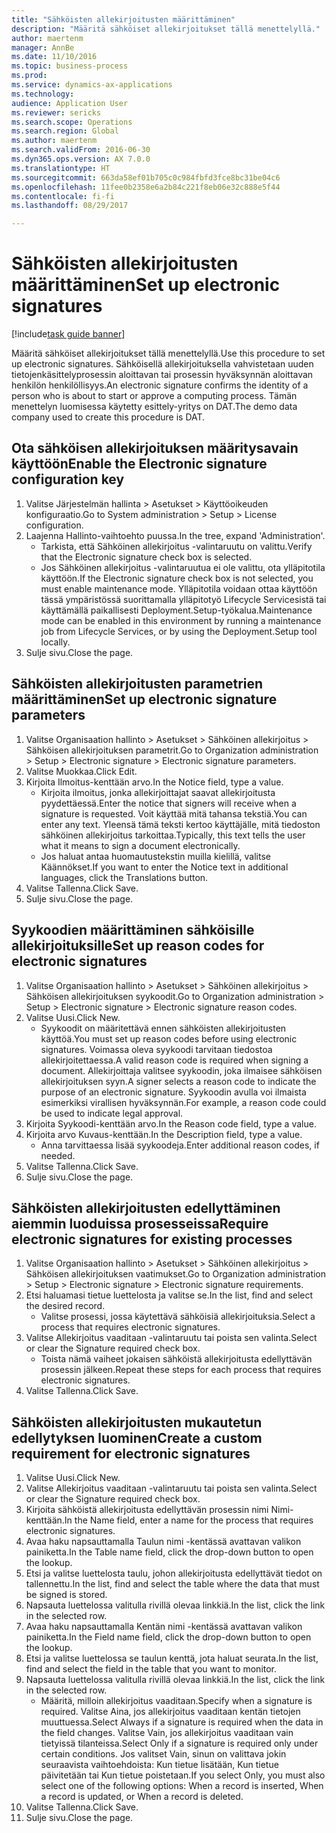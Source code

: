 ```yaml
--- 
title: "Sähköisten allekirjoitusten määrittäminen"
description: "Määritä sähköiset allekirjoitukset tällä menettelyllä."
author: maertenm
manager: AnnBe
ms.date: 11/10/2016
ms.topic: business-process
ms.prod: 
ms.service: dynamics-ax-applications
ms.technology: 
audience: Application User
ms.reviewer: sericks
ms.search.scope: Operations
ms.search.region: Global
ms.author: maertenm
ms.search.validFrom: 2016-06-30
ms.dyn365.ops.version: AX 7.0.0
ms.translationtype: HT
ms.sourcegitcommit: 663da58ef01b705c0c984fbfd3fce8bc31be04c6
ms.openlocfilehash: 11fee0b2358e6a2b84c221f8eb06e32c888e5f44
ms.contentlocale: fi-fi
ms.lasthandoff: 08/29/2017

---
```

# <a name="set-up-electronic-signatures"></a><span data-ttu-id="c5f0a-103">Sähköisten allekirjoitusten määrittäminen</span><span class="sxs-lookup"><span data-stu-id="c5f0a-103">Set up electronic signatures</span></span>

[!include[task guide banner](../../includes/task-guide-banner.md)]

<span data-ttu-id="c5f0a-104">Määritä sähköiset allekirjoitukset tällä menettelyllä.</span><span class="sxs-lookup"><span data-stu-id="c5f0a-104">Use this procedure to set up electronic signatures.</span></span> <span data-ttu-id="c5f0a-105">Sähköisellä allekirjoituksella vahvistetaan uuden tietojenkäsittelyprosessin aloittavan tai prosessin hyväksynnän aloittavan henkilön henkilöllisyys.</span><span class="sxs-lookup"><span data-stu-id="c5f0a-105">An electronic signature confirms the identity of a person who is about to start or approve a computing process.</span></span> <span data-ttu-id="c5f0a-106">Tämän menettelyn luomisessa käytetty esittely-yritys on DAT.</span><span class="sxs-lookup"><span data-stu-id="c5f0a-106">The demo data company used to create this procedure is DAT.</span></span>


## <a name="enable-the-electronic-signature-configuration-key"></a><span data-ttu-id="c5f0a-107">Ota sähköisen allekirjoituksen määritysavain käyttöön</span><span class="sxs-lookup"><span data-stu-id="c5f0a-107">Enable the Electronic signature configuration key</span></span>
1. <span data-ttu-id="c5f0a-108">Valitse Järjestelmän hallinta > Asetukset > Käyttöoikeuden konfiguraatio.</span><span class="sxs-lookup"><span data-stu-id="c5f0a-108">Go to System administration > Setup > License configuration.</span></span>
2. <span data-ttu-id="c5f0a-109">Laajenna Hallinto-vaihtoehto puussa.</span><span class="sxs-lookup"><span data-stu-id="c5f0a-109">In the tree, expand 'Administration'.</span></span>
    * <span data-ttu-id="c5f0a-110">Tarkista, että Sähköinen allekirjoitus -valintaruutu on valittu.</span><span class="sxs-lookup"><span data-stu-id="c5f0a-110">Verify that the Electronic signature check box is selected.</span></span>  
    * <span data-ttu-id="c5f0a-111">Jos Sähköinen allekirjoitus -valintaruutua ei ole valittu, ota ylläpitotila käyttöön.</span><span class="sxs-lookup"><span data-stu-id="c5f0a-111">If the Electronic signature check box is not selected, you must enable maintenance mode.</span></span> <span data-ttu-id="c5f0a-112">Ylläpitotila voidaan ottaa käyttöön tässä ympäristössä suorittamalla ylläpitotyö Lifecycle Servicesistä tai käyttämällä paikallisesti Deployment.Setup-työkalua.</span><span class="sxs-lookup"><span data-stu-id="c5f0a-112">Maintenance mode can be enabled in this environment by running a maintenance job from Lifecycle Services, or by using the Deployment.Setup tool locally.</span></span>  
3. <span data-ttu-id="c5f0a-113">Sulje sivu.</span><span class="sxs-lookup"><span data-stu-id="c5f0a-113">Close the page.</span></span>

## <a name="set-up-electronic-signature-parameters"></a><span data-ttu-id="c5f0a-114">Sähköisten allekirjoitusten parametrien määrittäminen</span><span class="sxs-lookup"><span data-stu-id="c5f0a-114">Set up electronic signature parameters</span></span>
1. <span data-ttu-id="c5f0a-115">Valitse Organisaation hallinto > Asetukset > Sähköinen allekirjoitus > Sähköisen allekirjoituksen parametrit.</span><span class="sxs-lookup"><span data-stu-id="c5f0a-115">Go to Organization administration > Setup > Electronic signature > Electronic signature parameters.</span></span>
2. <span data-ttu-id="c5f0a-116">Valitse Muokkaa.</span><span class="sxs-lookup"><span data-stu-id="c5f0a-116">Click Edit.</span></span>
3. <span data-ttu-id="c5f0a-117">Kirjoita Ilmoitus-kenttään arvo.</span><span class="sxs-lookup"><span data-stu-id="c5f0a-117">In the Notice field, type a value.</span></span>
    * <span data-ttu-id="c5f0a-118">Kirjoita ilmoitus, jonka allekirjoittajat saavat allekirjoitusta pyydettäessä.</span><span class="sxs-lookup"><span data-stu-id="c5f0a-118">Enter the notice that signers will receive when a signature is requested.</span></span> <span data-ttu-id="c5f0a-119">Voit käyttää mitä tahansa tekstiä.</span><span class="sxs-lookup"><span data-stu-id="c5f0a-119">You can enter any text.</span></span> <span data-ttu-id="c5f0a-120">Yleensä tämä teksti kertoo käyttäjälle, mitä tiedoston sähköinen allekirjoitus tarkoittaa.</span><span class="sxs-lookup"><span data-stu-id="c5f0a-120">Typically, this text tells the user what it means to sign a document electronically.</span></span>  
    * <span data-ttu-id="c5f0a-121">Jos haluat antaa huomautustekstin muilla kielillä, valitse Käännökset.</span><span class="sxs-lookup"><span data-stu-id="c5f0a-121">If you want to enter the Notice text in additional languages, click the Translations button.</span></span>  
4. <span data-ttu-id="c5f0a-122">Valitse Tallenna.</span><span class="sxs-lookup"><span data-stu-id="c5f0a-122">Click Save.</span></span>
5. <span data-ttu-id="c5f0a-123">Sulje sivu.</span><span class="sxs-lookup"><span data-stu-id="c5f0a-123">Close the page.</span></span>

## <a name="set-up-reason-codes-for-electronic-signatures"></a><span data-ttu-id="c5f0a-124">Syykoodien määrittäminen sähköisille allekirjoituksille</span><span class="sxs-lookup"><span data-stu-id="c5f0a-124">Set up reason codes for electronic signatures</span></span>
1. <span data-ttu-id="c5f0a-125">Valitse Organisaation hallinto > Asetukset > Sähköinen allekirjoitus > Sähköisen allekirjoituksen syykoodit.</span><span class="sxs-lookup"><span data-stu-id="c5f0a-125">Go to Organization administration > Setup > Electronic signature > Electronic signature reason codes.</span></span>
2. <span data-ttu-id="c5f0a-126">Valitse Uusi.</span><span class="sxs-lookup"><span data-stu-id="c5f0a-126">Click New.</span></span>
    * <span data-ttu-id="c5f0a-127">Syykoodit on määritettävä ennen sähköisten allekirjoitusten käyttöä.</span><span class="sxs-lookup"><span data-stu-id="c5f0a-127">You must set up reason codes before using electronic signatures.</span></span> <span data-ttu-id="c5f0a-128">Voimassa oleva syykoodi tarvitaan tiedostoa allekirjoitettaessa.</span><span class="sxs-lookup"><span data-stu-id="c5f0a-128">A valid reason code is required when signing a document.</span></span>     <span data-ttu-id="c5f0a-129">Allekirjoittaja valitsee syykoodin, joka ilmaisee sähköisen allekirjoituksen syyn.</span><span class="sxs-lookup"><span data-stu-id="c5f0a-129">A signer selects a reason code to indicate the purpose of an electronic signature.</span></span> <span data-ttu-id="c5f0a-130">Syykoodin avulla voi ilmaista esimerkiksi virallisen hyväksynnän.</span><span class="sxs-lookup"><span data-stu-id="c5f0a-130">For example, a reason code could be used to indicate legal approval.</span></span>  
3. <span data-ttu-id="c5f0a-131">Kirjoita Syykoodi-kenttään arvo.</span><span class="sxs-lookup"><span data-stu-id="c5f0a-131">In the Reason code field, type a value.</span></span>
4. <span data-ttu-id="c5f0a-132">Kirjoita arvo Kuvaus-kenttään.</span><span class="sxs-lookup"><span data-stu-id="c5f0a-132">In the Description field, type a value.</span></span>
    * <span data-ttu-id="c5f0a-133">Anna tarvittaessa lisää syykoodeja.</span><span class="sxs-lookup"><span data-stu-id="c5f0a-133">Enter additional reason codes, if needed.</span></span>  
5. <span data-ttu-id="c5f0a-134">Valitse Tallenna.</span><span class="sxs-lookup"><span data-stu-id="c5f0a-134">Click Save.</span></span>
6. <span data-ttu-id="c5f0a-135">Sulje sivu.</span><span class="sxs-lookup"><span data-stu-id="c5f0a-135">Close the page.</span></span>

## <a name="require-electronic-signatures-for-existing-processes"></a><span data-ttu-id="c5f0a-136">Sähköisten allekirjoitusten edellyttäminen aiemmin luoduissa prosesseissa</span><span class="sxs-lookup"><span data-stu-id="c5f0a-136">Require electronic signatures for existing processes</span></span>
1. <span data-ttu-id="c5f0a-137">Valitse Organisaation hallinto > Asetukset > Sähköinen allekirjoitus > Sähköisen allekirjoituksen vaatimukset.</span><span class="sxs-lookup"><span data-stu-id="c5f0a-137">Go to Organization administration > Setup > Electronic signature > Electronic signature requirements.</span></span>
2. <span data-ttu-id="c5f0a-138">Etsi haluamasi tietue luettelosta ja valitse se.</span><span class="sxs-lookup"><span data-stu-id="c5f0a-138">In the list, find and select the desired record.</span></span>
    * <span data-ttu-id="c5f0a-139">Valitse prosessi, jossa käytettävä sähköisiä allekirjoituksia.</span><span class="sxs-lookup"><span data-stu-id="c5f0a-139">Select a process that requires electronic signatures.</span></span>  
3. <span data-ttu-id="c5f0a-140">Valitse Allekirjoitus vaaditaan -valintaruutu tai poista sen valinta.</span><span class="sxs-lookup"><span data-stu-id="c5f0a-140">Select or clear the Signature required check box.</span></span>
    * <span data-ttu-id="c5f0a-141">Toista nämä vaiheet jokaisen sähköistä allekirjoitusta edellyttävän prosessin jälkeen.</span><span class="sxs-lookup"><span data-stu-id="c5f0a-141">Repeat these steps for each process that requires electronic signatures.</span></span>  
4. <span data-ttu-id="c5f0a-142">Valitse Tallenna.</span><span class="sxs-lookup"><span data-stu-id="c5f0a-142">Click Save.</span></span>

## <a name="create-a-custom-requirement-for-electronic-signatures"></a><span data-ttu-id="c5f0a-143">Sähköisten allekirjoitusten mukautetun edellytyksen luominen</span><span class="sxs-lookup"><span data-stu-id="c5f0a-143">Create a custom requirement for electronic signatures</span></span>
1. <span data-ttu-id="c5f0a-144">Valitse Uusi.</span><span class="sxs-lookup"><span data-stu-id="c5f0a-144">Click New.</span></span>
2. <span data-ttu-id="c5f0a-145">Valitse Allekirjoitus vaaditaan -valintaruutu tai poista sen valinta.</span><span class="sxs-lookup"><span data-stu-id="c5f0a-145">Select or clear the Signature required check box.</span></span>
3. <span data-ttu-id="c5f0a-146">Kirjoita sähköistä allekirjoitusta edellyttävän prosessin nimi Nimi-kenttään.</span><span class="sxs-lookup"><span data-stu-id="c5f0a-146">In the Name field, enter a name for the process that requires electronic signatures.</span></span>
4. <span data-ttu-id="c5f0a-147">Avaa haku napsauttamalla Taulun nimi -kentässä avattavan valikon painiketta.</span><span class="sxs-lookup"><span data-stu-id="c5f0a-147">In the Table name field, click the drop-down button to open the lookup.</span></span>
5. <span data-ttu-id="c5f0a-148">Etsi ja valitse luettelosta taulu, johon allekirjoitusta edellyttävät tiedot on tallennettu.</span><span class="sxs-lookup"><span data-stu-id="c5f0a-148">In the list, find and select the table where the data that must be signed is stored.</span></span>
6. <span data-ttu-id="c5f0a-149">Napsauta luettelossa valitulla rivillä olevaa linkkiä.</span><span class="sxs-lookup"><span data-stu-id="c5f0a-149">In the list, click the link in the selected row.</span></span>
7. <span data-ttu-id="c5f0a-150">Avaa haku napsauttamalla Kentän nimi -kentässä avattavan valikon painiketta.</span><span class="sxs-lookup"><span data-stu-id="c5f0a-150">In the Field name field, click the drop-down button to open the lookup.</span></span>
8. <span data-ttu-id="c5f0a-151">Etsi ja valitse luettelossa se taulun kenttä, jota haluat seurata.</span><span class="sxs-lookup"><span data-stu-id="c5f0a-151">In the list, find and select the field in the table that you want to monitor.</span></span>
9. <span data-ttu-id="c5f0a-152">Napsauta luettelossa valitulla rivillä olevaa linkkiä.</span><span class="sxs-lookup"><span data-stu-id="c5f0a-152">In the list, click the link in the selected row.</span></span>
    * <span data-ttu-id="c5f0a-153">Määritä, milloin allekirjoitus vaaditaan.</span><span class="sxs-lookup"><span data-stu-id="c5f0a-153">Specify when a signature is required.</span></span>     <span data-ttu-id="c5f0a-154">Valitse Aina, jos allekirjoitus vaaditaan kentän tietojen muuttuessa.</span><span class="sxs-lookup"><span data-stu-id="c5f0a-154">Select Always if a signature is required when the data in the field changes.</span></span>     <span data-ttu-id="c5f0a-155">Valitse Vain, jos allekirjoitus vaaditaan vain tietyissä tilanteissa.</span><span class="sxs-lookup"><span data-stu-id="c5f0a-155">Select Only if a signature is required only under certain conditions.</span></span> <span data-ttu-id="c5f0a-156">Jos valitset Vain, sinun on valittava jokin seuraavista vaihtoehdoista: Kun tietue lisätään, Kun tietue päivitetään tai Kun tietue poistetaan.</span><span class="sxs-lookup"><span data-stu-id="c5f0a-156">If you select Only, you must also select one of the following options: When a record is inserted, When a record is updated, or When a record is deleted.</span></span>  
10. <span data-ttu-id="c5f0a-157">Valitse Tallenna.</span><span class="sxs-lookup"><span data-stu-id="c5f0a-157">Click Save.</span></span>
11. <span data-ttu-id="c5f0a-158">Sulje sivu.</span><span class="sxs-lookup"><span data-stu-id="c5f0a-158">Close the page.</span></span>


